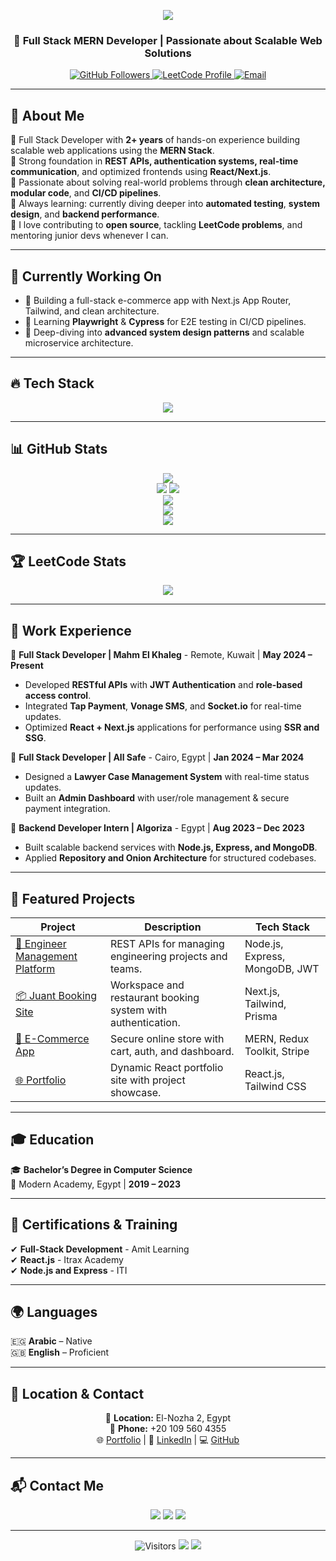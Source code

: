 <!-- Animated Typing Header -->
<p align="center">
  <img src="https://readme-typing-svg.herokuapp.com?font=Fira+Code&size=25&pause=1000&color=F7F7F7&center=true&vCenter=true&width=500&lines=Hey+%F0%9F%91%8B%2C+I'm+Beshoy+Nasry!;Full+Stack+MERN+Developer+%F0%9F%92%BB;Building+Robust+Web+Apps+%F0%9F%9A%80;Lifelong+Learner+%F0%9F%93%9A;Open+to+Collaborations+%F0%9F%A4%9D" />
</p>

<h3 align="center">🚀 Full Stack MERN Developer | Passionate about Scalable Web Solutions</h3>

<p align="center">
  <a href="https://github.com/beshoynasryz">
    <img src="https://img.shields.io/github/followers/beshoynasryz?label=Followers&style=social" alt="GitHub Followers" />
  </a>
  <a href="https://leetcode.com/u/beshoynasry0/">
    <img src="https://img.shields.io/badge/LeetCode-BeshoyNasry-orange?style=flat&logo=leetcode" alt="LeetCode Profile" />
  </a>
  <a href="mailto:beshoynasry0@gmail.com">
    <img src="https://img.shields.io/badge/Email-beshoynasry0%40gmail.com-red?style=flat&logo=gmail" alt="Email" />
  </a>
</p>

---

## 🚀 About Me  
🔹 Full Stack Developer with **2+ years** of hands-on experience building scalable web applications using the **MERN Stack**.  
🔹 Strong foundation in **REST APIs, authentication systems, real-time communication**, and optimized frontends using **React/Next.js**.  
🔹 Passionate about solving real-world problems through **clean architecture, modular code**, and **CI/CD pipelines**.  
🔹 Always learning: currently diving deeper into **automated testing**, **system design**, and **backend performance**.  
🔹 I love contributing to **open source**, tackling **LeetCode problems**, and mentoring junior devs whenever I can.  

---

## 🧠 Currently Working On  
- 🚀 Building a full-stack e-commerce app with Next.js App Router, Tailwind, and clean architecture.  
- 🧪 Learning **Playwright** & **Cypress** for E2E testing in CI/CD pipelines.  
- 📖 Deep-diving into **advanced system design patterns** and scalable microservice architecture.

---

## 🔥 Tech Stack  
<p align="center">
  <img src="https://skillicons.dev/icons?i=react,redux,nextjs,tailwind,nodejs,express,mongodb,mysql,git,github,docker,typescript,vscode,postman,graphql" />
</p>

---

## 📊 GitHub Stats  
<p align="center">
  <img src="https://github-profile-summary-cards.vercel.app/api/cards/profile-details?username=beshoynasryz&theme=radical" />
  <br />
  <img src="https://github-readme-stats.vercel.app/api?username=beshoynasryz&show_icons=true&theme=radical&hide_border=true" />
  <img src="https://github-readme-streak-stats.herokuapp.com/?user=beshoynasryz&theme=radical&hide_border=true&date_format=M%20j%5B%2C%20Y%5D" />
  <br />
  <img src="https://github-readme-stats.vercel.app/api/top-langs/?username=beshoynasryz&layout=compact&theme=radical&hide_border=true" />
  <br />
  <img src="https://github-profile-trophy.vercel.app/?username=beshoynasryz&theme=radical&margin-w=10&margin-h=10" />
  <br />
  <img src="https://activity-graph.herokuapp.com/graph?username=beshoynasryz&theme=react-dark&hide_border=true" />
</p>

---

## 🏆 LeetCode Stats  
<p align="center">
  <a href="https://leetcode.com/u/beshoynasry0/">
    <img src="https://leetcard.jacoblin.cool/beshoynasry0?theme=dark&font=Montserrat&ext=heatmap" />
  </a>
</p>

---

## 💼 Work Experience  
🔹 **Full Stack Developer | Mahm El Khaleg** - Remote, Kuwait | <strong>May 2024 – Present</strong>  
- Developed **RESTful APIs** with **JWT Authentication** and **role-based access control**.  
- Integrated **Tap Payment**, **Vonage SMS**, and **Socket.io** for real-time updates.  
- Optimized **React + Next.js** applications for performance using **SSR and SSG**.  

🔹 **Full Stack Developer | All Safe** - Cairo, Egypt | <strong>Jan 2024 – Mar 2024</strong>  
- Designed a **Lawyer Case Management System** with real-time status updates.  
- Built an **Admin Dashboard** with user/role management & secure payment integration.  

🔹 **Backend Developer Intern | Algoriza** - Egypt | <strong>Aug 2023 – Dec 2023</strong>  
- Built scalable backend services with **Node.js, Express, and MongoDB**.  
- Applied **Repository and Onion Architecture** for structured codebases.  

---

## 🚀 Featured Projects  
| Project | Description | Tech Stack |
|--------|-------------|------------|
| [🧠 Engineer Management Platform](#) | REST APIs for managing engineering projects and teams. | Node.js, Express, MongoDB, JWT |
| [📦 Juant Booking Site](#) | Workspace and restaurant booking system with authentication. | Next.js, Tailwind, Prisma |
| [🛒 E-Commerce App](#) | Secure online store with cart, auth, and dashboard. | MERN, Redux Toolkit, Stripe |
| [🌐 Portfolio](https://beshoynasry.vercel.app/) | Dynamic React portfolio site with project showcase. | React.js, Tailwind CSS |

---

## 🎓 Education  
🎓 <strong>Bachelor’s Degree in Computer Science</strong>  
📍 Modern Academy, Egypt | <strong>2019 – 2023</strong>  

---

## 📜 Certifications & Training  
✔ **Full-Stack Development** - Amit Learning  
✔ **React.js** - Itrax Academy  
✔ **Node.js and Express** - ITI  

---

## 🌍 Languages  
🇪🇬 **Arabic** – Native  
🇬🇧 **English** – Proficient  

---

## 📍 Location & Contact  
<p align="center">
  📍 <strong>Location:</strong> El-Nozha 2, Egypt  
  <br />
  📱 <strong>Phone:</strong> +20 109 560 4355  
  <br />
  🌐 <a href="https://beshoynasry.vercel.app/">Portfolio</a> | 🔗 <a href="https://www.linkedin.com/in/beshoy-nasry-2a3627220/">LinkedIn</a> | 💻 <a href="https://github.com/beshoynasryz">GitHub</a>
</p>

---

## 📬 Contact Me  
<p align="center">
  <a href="mailto:beshoynasry0@gmail.com"><img src="https://img.shields.io/badge/Gmail-D14836?style=for-the-badge&logo=gmail&logoColor=white"></a>
  <a href="https://www.linkedin.com/in/beshoy-nasry-2a3627220/"><img src="https://img.shields.io/badge/LinkedIn-BeshoyNasry-blue?style=for-the-badge&logo=linkedin&logoColor=white"></a>
  <a href="https://github.com/beshoynasryz"><img src="https://img.shields.io/badge/GitHub-100000?style=for-the-badge&logo=github&logoColor=white"></a>
</p>

---

<p align="center">
  <img src="https://visitor-badge.laobi.icu/badge?page_id=beshoynasryz.readme" alt="Visitors" />
  <img src="https://img.shields.io/badge/Maintained-Yes-green?style=flat-square" />
  <img src="https://komarev.com/ghpvc/?username=beshoynasryz&color=blue" />
</p>
